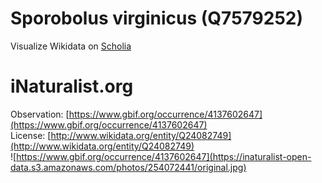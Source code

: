 
Sporobolus virginicus (Q7579252)
================================
  
Visualize Wikidata on [Scholia](https://scholia.toolforge.org/taxon/Q7579252)
# iNaturalist.org
  
Observation: [https://www.gbif.org/occurrence/4137602647](https://www.gbif.org/occurrence/4137602647)  
License: [http://www.wikidata.org/entity/Q24082749](http://www.wikidata.org/entity/Q24082749)  
![https://www.gbif.org/occurrence/4137602647](https://inaturalist-open-data.s3.amazonaws.com/photos/254072441/original.jpg)